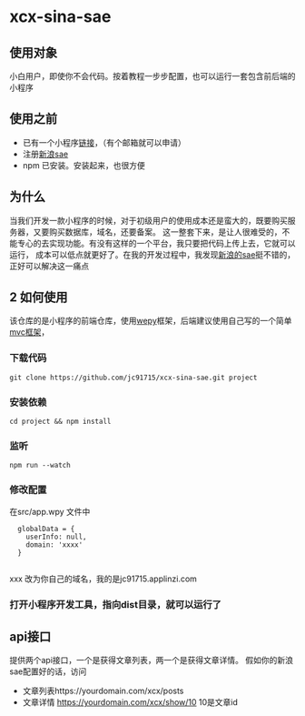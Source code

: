 # xcx-sina-sae

## 使用对象

小白用户，即使你不会代码。按着教程一步步配置，也可以运行一套包含前后端的小程序

## 使用之前
* 已有一个小程序[链接](https://mp.weixin.qq.com/cgi-bin/registermidpage?action=index&lang=zh_CN&token=)，（有个邮箱就可以申请）
* 注册[新浪sae](https://www.baidu.com/link?url=K0NWX_VBHhWcbo0bUKMs1VGEVAKVAWhsc-Yvo4yFrTilzn-Tq3rP931Hdg1A1_Jz&wd=&eqid=d5be52b600031955000000045c5d06c3)
* npm 已安装。安装起来，也很方便
## 为什么
当我们开发一款小程序的时候，对于初级用户的使用成本还是蛮大的，既要购买服务器，又要购买数据库，域名，还要备案。
这一整套下来，是让人很难受的，不能专心的去实现功能。有没有这样的一个平台，我只要把代码上传上去，它就可以运行，
成本可以低点就更好了。在我的开发过程中，我发现[新浪的sae](https://www.baidu.com/link?url=K0NWX_VBHhWcbo0bUKMs1VGEVAKVAWhsc-Yvo4yFrTilzn-Tq3rP931Hdg1A1_Jz&wd=&eqid=d5be52b600031955000000045c5d06c3)挺不错的，正好可以解决这一痛点

## 2 如何使用
该仓库的是小程序的前端仓库，使用[wepy](https://tencent.github.io/wepy/)框架，后端建议使用自己写的一个简单[mvc框架](https://github.com/jc91715/php-simple-mvc/tree/xcx-sina-sae)，

### 下载代码

```
git clone https://github.com/jc91715/xcx-sina-sae.git project
```
### 安装依赖

```
cd project && npm install
```
### 监听
```
npm run --watch
```

### 修改配置
在src/app.wpy 文件中
```
  globalData = {
    userInfo: null,
    domain: 'xxxx'
  }
  
```
xxx 改为你自己的域名，我的是jc91715.applinzi.com

### 打开小程序开发工具，指向dist目录，就可以运行了

## api接口

提供两个api接口，一个是获得文章列表，两一个是获得文章详情。
假如你的新浪sae配置好的话，访问 
* 文章列表https://yourdomain.com/xcx/posts 
* 文章详情 https://yourdomain.com/xcx/show/10 10是文章id 



